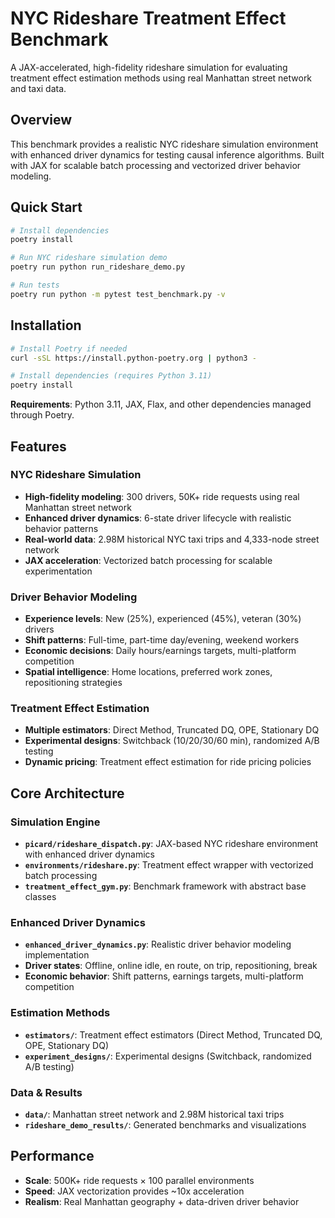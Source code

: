 # NYC Rideshare Treatment Effect Benchmark

A JAX-accelerated, high-fidelity rideshare simulation for evaluating treatment effect estimation methods using real Manhattan street network and taxi data.

## Overview

This benchmark provides a realistic NYC rideshare simulation environment with enhanced driver dynamics for testing causal inference algorithms. Built with JAX for scalable batch processing and vectorized driver behavior modeling.

## Quick Start

```bash
# Install dependencies
poetry install

# Run NYC rideshare simulation demo
poetry run python run_rideshare_demo.py

# Run tests
poetry run python -m pytest test_benchmark.py -v
```

## Installation

```bash
# Install Poetry if needed
curl -sSL https://install.python-poetry.org | python3 -

# Install dependencies (requires Python 3.11)
poetry install
```

**Requirements**: Python 3.11, JAX, Flax, and other dependencies managed through Poetry.

## Features

### NYC Rideshare Simulation
- **High-fidelity modeling**: 300 drivers, 50K+ ride requests using real Manhattan street network
- **Enhanced driver dynamics**: 6-state driver lifecycle with realistic behavior patterns
- **Real-world data**: 2.98M historical NYC taxi trips and 4,333-node street network
- **JAX acceleration**: Vectorized batch processing for scalable experimentation

### Driver Behavior Modeling
- **Experience levels**: New (25%), experienced (45%), veteran (30%) drivers
- **Shift patterns**: Full-time, part-time day/evening, weekend workers
- **Economic decisions**: Daily hours/earnings targets, multi-platform competition
- **Spatial intelligence**: Home locations, preferred work zones, repositioning strategies

### Treatment Effect Estimation
- **Multiple estimators**: Direct Method, Truncated DQ, OPE, Stationary DQ
- **Experimental designs**: Switchback (10/20/30/60 min), randomized A/B testing
- **Dynamic pricing**: Treatment effect estimation for ride pricing policies

## Core Architecture

### Simulation Engine
- **`picard/rideshare_dispatch.py`**: JAX-based NYC rideshare environment with enhanced driver dynamics
- **`environments/rideshare.py`**: Treatment effect wrapper with vectorized batch processing
- **`treatment_effect_gym.py`**: Benchmark framework with abstract base classes

### Enhanced Driver Dynamics  
- **`enhanced_driver_dynamics.py`**: Realistic driver behavior modeling implementation
- **Driver states**: Offline, online idle, en route, on trip, repositioning, break
- **Economic behavior**: Shift patterns, earnings targets, multi-platform competition

### Estimation Methods
- **`estimators/`**: Treatment effect estimators (Direct Method, Truncated DQ, OPE, Stationary DQ)
- **`experiment_designs/`**: Experimental designs (Switchback, randomized A/B testing)

### Data & Results
- **`data/`**: Manhattan street network and 2.98M historical taxi trips
- **`rideshare_demo_results/`**: Generated benchmarks and visualizations

## Performance

- **Scale**: 500K+ ride requests × 100 parallel environments
- **Speed**: JAX vectorization provides ~10x acceleration
- **Realism**: Real Manhattan geography + data-driven driver behavior